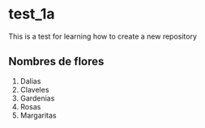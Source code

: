 # test_1a
This is a test for learning how to create a new repository

## Nombres de flores
1. Dalias
2. Claveles
3. Gardenias
4. Rosas
5. Margaritas

